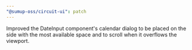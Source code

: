 ```yaml
---
"@sumup-oss/circuit-ui": patch
---
```


Improved the DateInput component's calendar dialog to be placed on the side with the most available space and to scroll when it overflows the viewport.
